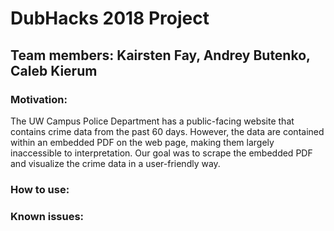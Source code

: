 # DubHacks 2018 Project
## Team members: Kairsten Fay, Andrey Butenko, Caleb Kierum

### Motivation:
The UW Campus Police Department has a public-facing website that contains crime 
data from the past 60 days. However, the data are contained within an embedded
PDF on the web page, making them largely inaccessible to interpretation. Our goal
was to scrape the embedded PDF and visualize the crime data in a user-friendly way.

### How to use: 

### Known issues: 
